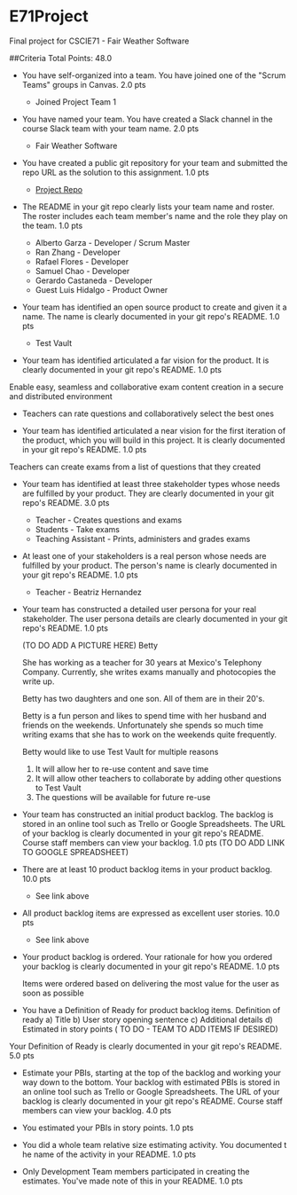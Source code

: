 # E71Project
Final project for CSCIE71 - Fair Weather Software

##Criteria Total Points: 48.0
* You have self-organized into a team. You have joined one of the "Scrum 
Teams" groups in Canvas. 2.0 pts
  * Joined Project Team 1

* You have named your team. You have created a Slack channel in the course 
Slack team with your team name. 2.0 pts
  * Fair Weather Software

* You have created a public git repository for your team and submitted 
the repo URL as the solution to this assignment. 1.0 pts
  * [Project Repo](https://github.com/gc-cloud/E71Project)
  

* The README in your git repo clearly lists your team name and roster. 
The roster includes each team member's name and the role they play on the team. 1.0 pts
   * Alberto Garza - Developer /  Scrum Master
   * Ran Zhang - Developer
   * Rafael Flores - Developer  
   * Samuel Chao - Developer
   * Gerardo Castaneda - Developer
   * Guest  Luis Hidalgo - Product Owner
   

* Your team has identified an open source product to create and given it
 a name. The name is clearly documented in your git repo's README. 1.0 pts
   * Test Vault

* Your team has identified articulated a far vision for the product. It 
is clearly documented in your git repo's README. 1.0 pts

Enable easy, seamless and collaborative exam content creation in a secure 
and distributed environment

   * Teachers can rate questions and collaboratively select the 
   best ones

* Your team has identified articulated a near vision for the first iteration 
of the product, which you will build in this project. It is clearly documented 
in your git repo's README. 1.0 pts

Teachers can create exams from a list of questions that they created 

* Your team has identified at least three stakeholder types whose needs 
are fulfilled by your product. They are clearly documented in your git 
repo's README. 3.0 pts
   * Teacher - Creates questions and exams
   * Students - Take exams
   * Teaching Assistant - Prints, administers and grades exams 
         
* At least one of your stakeholders is a real person whose needs 
are fulfilled by your product. The person's name is clearly documented 
in your git repo's README. 1.0 pts
   * Teacher - Beatriz Hernandez
   

* Your team has constructed a detailed user persona for your real 
stakeholder. The user persona details are clearly documented in your git 
repo's README. 1.0 pts
 
  (TO DO ADD A PICTURE HERE)
  Betty
  
  She has working as a teacher for 30 years at Mexico's Telephony 
  Company.  Currently, she  writes exams manually and photocopies
  the write up.  
  
  Betty has two daughters and one son.  All of them are in their 
  20's.

  Betty is a fun person and likes to spend time with her husband and 
  friends on the weekends. Unfortunately she spends so much time writing
  exams that she has to work on the weekends quite frequently.
  
  Betty would like to use Test Vault for multiple reasons
  1. It will allow her to re-use content and save time
  2. It will allow other teachers to collaborate by adding other
  questions to Test Vault
  3. The questions will be available for future re-use
  
* Your team has constructed an initial product backlog. The backlog
 is stored in an online tool such as Trello or Google Spreadsheets. 
 The URL of your backlog is clearly documented in your git repo's 
 README. Course staff members can view your backlog. 1.0 pts
 (TO DO ADD LINK TO GOOGLE SPREADSHEET)

* There are at least 10 product backlog items in your product 
backlog. 10.0 pts
  * See link above 

* All product backlog items are expressed as excellent user stories.
 10.0 pts
  * See link above
  
* Your product backlog is ordered. Your rationale for how you 
ordered your backlog is clearly documented in your git repo's README. 
1.0 pts
  
  Items were ordered based on delivering the most value for the 
  user as soon as possible
    

* You have a Definition of Ready for product backlog items. 
Definition of ready 
a) Title
b) User story opening sentence
c) Additional details
d) Estimated in story points
( TO DO - TEAM TO ADD ITEMS IF DESIRED)

Your Definition of Ready is clearly documented in your git repo's README. 5.0 pts

* Estimate your PBIs, starting at the top of the backlog and working your 
way down to the bottom. Your backlog with estimated PBIs is stored in an 
online tool such as Trello or Google Spreadsheets. The URL of your backlog 
is clearly documented in your git repo's README. Course staff members can 
view your backlog. 4.0 pts

* You estimated your PBIs in story points. 1.0 pts

* You did a whole team relative size estimating activity. You documented t
he name of the activity in your README. 1.0 pts

* Only Development Team members participated in creating the estimates. 
You've made note of this in your README. 1.0 pts
